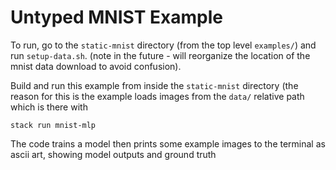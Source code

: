 # Untyped MNIST Example

To run, go to the `static-mnist` directory (from the top level `examples/`) and run `setup-data.sh`. (note in the future - will reorganize the location of the mnist data download to avoid confusion).

Build and run this example from inside the `static-mnist` directory (the reason for this is the example loads images from the `data/` relative path which is there with

`stack run mnist-mlp`

The code trains a model then prints some example images to the terminal as ascii art, showing model outputs and ground truth 
